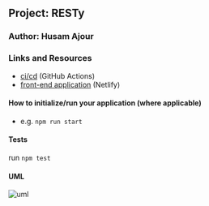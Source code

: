 ## Project: RESTy

### Author: Husam Ajour

### Links and Resources

- [ci/cd](https://github.com/HusamAjour/resty) (GitHub Actions)
- [front-end application](https://github.com/HusamAjour/resty) (Netlify)


#### How to initialize/run your application (where applicable)

- e.g. `npm run start`

#### Tests

run `npm test`

#### UML

![uml](.)
